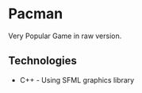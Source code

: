 # Pacman

Very Popular Game in raw version.

## Technologies

<ul>
  <li>
    C++ - Using SFML graphics library
  </li>
</ul>
  
